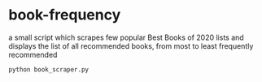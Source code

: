 # book-frequency

a small script which scrapes  few popular Best Books of 2020 lists and displays the list of all recommended books, from most to least frequently recommended

`python book_scraper.py`